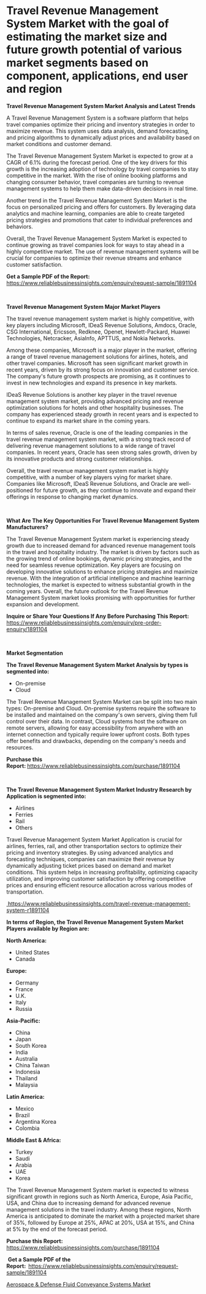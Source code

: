 <p><h1>Travel Revenue Management System Market with the goal of estimating the market size and future growth potential of various market segments based on component, applications, end user and region</h1></p><p><strong>Travel Revenue Management System Market Analysis and Latest Trends</strong></p>
<p><p>A Travel Revenue Management System is a software platform that helps travel companies optimize their pricing and inventory strategies in order to maximize revenue. This system uses data analysis, demand forecasting, and pricing algorithms to dynamically adjust prices and availability based on market conditions and customer demand.</p><p>The Travel Revenue Management System Market is expected to grow at a CAGR of 6.1% during the forecast period. One of the key drivers for this growth is the increasing adoption of technology by travel companies to stay competitive in the market. With the rise of online booking platforms and changing consumer behavior, travel companies are turning to revenue management systems to help them make data-driven decisions in real time.</p><p>Another trend in the Travel Revenue Management System Market is the focus on personalized pricing and offers for customers. By leveraging data analytics and machine learning, companies are able to create targeted pricing strategies and promotions that cater to individual preferences and behaviors.</p><p>Overall, the Travel Revenue Management System Market is expected to continue growing as travel companies look for ways to stay ahead in a highly competitive market. The use of revenue management systems will be crucial for companies to optimize their revenue streams and enhance customer satisfaction.</p></p>
<p><strong>Get a Sample PDF of the Report:&nbsp;</strong> <a href="https://www.reliablebusinessinsights.com/enquiry/request-sample/1891104">https://www.reliablebusinessinsights.com/enquiry/request-sample/1891104</a></p>
<p>&nbsp;</p>
<p><strong>Travel Revenue Management System Major Market Players</strong></p>
<p><p>The travel revenue management system market is highly competitive, with key players including Microsoft, IDeaS Revenue Solutions, Amdocs, Oracle, CSG International, Ericsson, Redknee, Openet, Hewlett-Packard, Huawei Technologies, Netcracker, AsiaInfo, APTTUS, and Nokia Networks.</p><p>Among these companies, Microsoft is a major player in the market, offering a range of travel revenue management solutions for airlines, hotels, and other travel companies. Microsoft has seen significant market growth in recent years, driven by its strong focus on innovation and customer service. The company's future growth prospects are promising, as it continues to invest in new technologies and expand its presence in key markets.</p><p>IDeaS Revenue Solutions is another key player in the travel revenue management system market, providing advanced pricing and revenue optimization solutions for hotels and other hospitality businesses. The company has experienced steady growth in recent years and is expected to continue to expand its market share in the coming years.</p><p>In terms of sales revenue, Oracle is one of the leading companies in the travel revenue management system market, with a strong track record of delivering revenue management solutions to a wide range of travel companies. In recent years, Oracle has seen strong sales growth, driven by its innovative products and strong customer relationships.</p><p>Overall, the travel revenue management system market is highly competitive, with a number of key players vying for market share. Companies like Microsoft, IDeaS Revenue Solutions, and Oracle are well-positioned for future growth, as they continue to innovate and expand their offerings in response to changing market dynamics.</p></p>
<p>&nbsp;</p>
<p><strong>What Are The Key Opportunities For Travel Revenue Management System Manufacturers?</strong></p>
<p><p>The Travel Revenue Management System market is experiencing steady growth due to increased demand for advanced revenue management tools in the travel and hospitality industry. The market is driven by factors such as the growing trend of online bookings, dynamic pricing strategies, and the need for seamless revenue optimization. Key players are focusing on developing innovative solutions to enhance pricing strategies and maximize revenue. With the integration of artificial intelligence and machine learning technologies, the market is expected to witness substantial growth in the coming years. Overall, the future outlook for the Travel Revenue Management System market looks promising with opportunities for further expansion and development.</p></p>
<p><strong>Inquire or Share Your Questions If Any Before Purchasing This Report:</strong> <a href="https://www.reliablebusinessinsights.com/enquiry/pre-order-enquiry/1891104">https://www.reliablebusinessinsights.com/enquiry/pre-order-enquiry/1891104</a></p>
<p>&nbsp;</p>
<p><strong>Market Segmentation</strong></p>
<p><strong>The Travel Revenue Management System Market Analysis by types is segmented into:</strong></p>
<p><ul><li>On-premise</li><li>Cloud</li></ul></p>
<p><p>The Travel Revenue Management System Market can be split into two main types: On-premise and Cloud. On-premise systems require the software to be installed and maintained on the company's own servers, giving them full control over their data. In contrast, Cloud systems host the software on remote servers, allowing for easy accessibility from anywhere with an internet connection and typically require lower upfront costs. Both types offer benefits and drawbacks, depending on the company's needs and resources.</p></p>
<p><strong>Purchase this Report:&nbsp;</strong><a href="https://www.reliablebusinessinsights.com/purchase/1891104">https://www.reliablebusinessinsights.com/purchase/1891104</a></p>
<p>&nbsp;</p>
<p><strong>The Travel Revenue Management System Market Industry Research by Application is segmented into:</strong></p>
<p><ul><li>Airlines</li><li>Ferries</li><li>Rail</li><li>Others</li></ul></p>
<p><p>Travel Revenue Management System Market Application is crucial for airlines, ferries, rail, and other transportation sectors to optimize their pricing and inventory strategies. By using advanced analytics and forecasting techniques, companies can maximize their revenue by dynamically adjusting ticket prices based on demand and market conditions. This system helps in increasing profitability, optimizing capacity utilization, and improving customer satisfaction by offering competitive prices and ensuring efficient resource allocation across various modes of transportation.</p></p>
<p><a href="https://www.reliablebusinessinsights.com/travel-revenue-management-system-r1891104">&nbsp;https://www.reliablebusinessinsights.com/travel-revenue-management-system-r1891104</a></p>
<p><strong>In terms of Region, the Travel Revenue Management System Market Players available by Region are:</strong></p>
<p>
    <p> <strong> North America: </strong>
        <ul>
            <li>United States</li>
            <li>Canada</li>
        </ul>
        </p> 
    <p> <strong> Europe: </strong>
        <ul>
            <li>Germany</li>
            <li>France</li>
            <li>U.K.</li>
            <li>Italy</li>
            <li>Russia</li>
        </ul>
        </p> 
    <p> <strong> Asia-Pacific: </strong>
        <ul>
            <li>China</li>
            <li>Japan</li>
            <li>South Korea</li>
            <li>India</li>
            <li>Australia</li>
            <li>China Taiwan</li>
            <li>Indonesia</li>
            <li>Thailand</li>
            <li>Malaysia</li>
        </ul>
        </p> 
    <p> <strong> Latin America: </strong>
        <ul>
            <li>Mexico</li>
            <li>Brazil</li>
            <li>Argentina Korea</li>
            <li>Colombia</li>
        </ul>
        </p> 
    <p> <strong> Middle East & Africa: </strong>
        <ul>
            <li>Turkey</li>
            <li>Saudi</li>
            <li>Arabia</li>
            <li>UAE</li>
            <li>Korea</li>
        </ul>
    </p>
    </p>
<p><p>The Travel Revenue Management System market is expected to witness significant growth in regions such as North America, Europe, Asia Pacific, USA, and China due to increasing demand for advanced revenue management solutions in the travel industry. Among these regions, North America is anticipated to dominate the market with a projected market share of 35%, followed by Europe at 25%, APAC at 20%, USA at 15%, and China at 5% by the end of the forecast period.</p></p>
<p><strong>Purchase this Report: </strong><a href="https://www.reliablebusinessinsights.com/purchase/1891104">https://www.reliablebusinessinsights.com/purchase/1891104</a></p>
<p>&nbsp;<strong>Get a Sample PDF of the Report:&nbsp;&nbsp;</strong><a href="https://www.reliablebusinessinsights.com/enquiry/request-sample/1891104">https://www.reliablebusinessinsights.com/enquiry/request-sample/1891104</a></p>
<p><strong></strong></p>
<p><p><a href="https://view.publitas.com/reportprime-1/global-aerospace-defense-fluid-conveyance-systems-market-by-product-type-by-application-by-region-and-companies-industry-segment-outlook-market-assessment-competition-scenario-trends-and-forecast-2024-2031/">Aerospace & Defense Fluid Conveyance Systems Market</a></p></p>